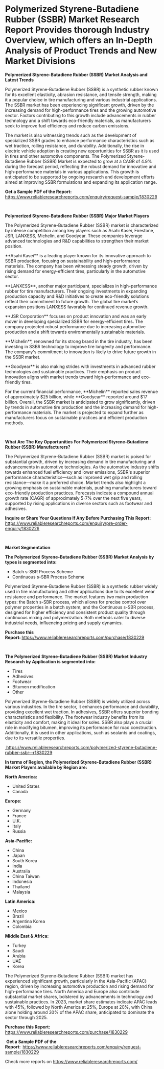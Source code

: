 <p><h1>Polymerized Styrene-Butadiene Rubber (SSBR) Market Research Report Provides thorough Industry Overview, which offers an In-Depth Analysis of Product Trends and New Market Divisions</h1></p><p><strong>Polymerized Styrene-Butadiene Rubber (SSBR) Market Analysis and Latest Trends</strong></p>
<p><p>Polymerized Styrene-Butadiene Rubber (SSBR) is a synthetic rubber known for its excellent elasticity, abrasion resistance, and tensile strength, making it a popular choice in tire manufacturing and various industrial applications. The SSBR market has been experiencing significant growth, driven by the increasing demand for high-performance tires and the growing automotive sector. Factors contributing to this growth include advancements in rubber technology and a shift towards eco-friendly materials, as manufacturers seek to improve fuel efficiency and reduce carbon emissions.</p><p>The market is also witnessing trends such as the development of specialized SSBR grades to enhance performance characteristics such as wet traction, rolling resistance, and durability. Additionally, the rise in electric vehicle adoption is creating new opportunities for SSBR as it is used in tires and other automotive components. The Polymerized Styrene-Butadiene Rubber (SSBR) Market is expected to grow at a CAGR of 4.9% during the forecast period, reflecting the robust demand for innovative and high-performance materials in various applications. This growth is anticipated to be supported by ongoing research and development efforts aimed at improving SSBR formulations and expanding its application range.</p></p>
<p><strong>Get a Sample PDF of the Report:&nbsp;</strong> <a href="https://www.reliableresearchreports.com/enquiry/request-sample/1830229?utm_campaign=3253&utm_medium=2&utm_source=Github&utm_content=ia&utm_term=03042025&utm_id=polymerized-styrene-butadiene-rubber-ssbr">https://www.reliableresearchreports.com/enquiry/request-sample/1830229</a></p>
<p>&nbsp;</p>
<p><strong>Polymerized Styrene-Butadiene Rubber (SSBR) Major Market Players</strong></p>
<p><p>The Polymerized Styrene-Butadiene Rubber (SSBR) market is characterized by intense competition among key players such as Asahi Kasei, Firestone, JSR, LANXESS, Michelin, and Goodyear. These companies leverage advanced technologies and R&D capabilities to strengthen their market position.</p><p>**Asahi Kasei** is a leading player known for its innovative approach to SSBR production, focusing on sustainability and high-performance materials. The company has been witnessing steady growth, driven by rising demand for energy-efficient tires, particularly in the automotive sector.</p><p>**LANXESS**, another major participant, specializes in high-performance rubber for tire manufacturers. Their ongoing investments in expanding production capacity and R&D initiatives to create eco-friendly solutions reflect their commitment to future growth. The global tire market’s expansion positions LANXESS favorably for continued revenue growth.</p><p>**JSR Corporation** focuses on product innovation and was an early mover in developing specialized SSBR for energy-efficient tires. The company projected robust performance due to increasing automotive production and a shift towards environmentally sustainable materials.</p><p>**Michelin**, renowned for its strong brand in the tire industry, has been investing in SSBR technology to improve tire longevity and performance. The company's commitment to innovation is likely to drive future growth in the SSBR market.</p><p>**Goodyear** is also making strides with investments in advanced rubber technologies and sustainable practices. Their emphasis on product innovation aligns with market trends toward high-performance and eco-friendly tires.</p><p>For the current financial performance, **Michelin** reported sales revenue of approximately $25 billion, while **Goodyear** reported around $17 billion. Overall, the SSBR market is anticipated to grow significantly, driven by trends in automotive tire production and the increasing demand for high-performance materials. The market is projected to expand further as manufacturers focus on sustainable practices and efficient production methods.</p></p>
<p>&nbsp;</p>
<p><strong>What Are The Key Opportunities For Polymerized Styrene-Butadiene Rubber (SSBR) Manufacturers?</strong></p>
<p><p>The Polymerized Styrene-Butadiene Rubber (SSBR) market is poised for substantial growth, driven by increasing demand in tire manufacturing and advancements in automotive technologies. As the automotive industry shifts towards enhanced fuel efficiency and lower emissions, SSBR's superior performance characteristics—such as improved wet grip and rolling resistance—make it a preferred choice. Market trends also highlight a growing emphasis on sustainable materials, pushing manufacturers toward eco-friendly production practices. Forecasts indicate a compound annual growth rate (CAGR) of approximately 5-7% over the next five years, supported by rising applications in diverse sectors such as footwear and adhesives.</p></p>
<p><strong>Inquire or Share Your Questions If Any Before Purchasing This Report:</strong> <a href="https://www.reliableresearchreports.com/enquiry/pre-order-enquiry/1830229?utm_campaign=3253&utm_medium=2&utm_source=Github&utm_content=ia&utm_term=03042025&utm_id=polymerized-styrene-butadiene-rubber-ssbr">https://www.reliableresearchreports.com/enquiry/pre-order-enquiry/1830229</a></p>
<p>&nbsp;</p>
<p><strong>Market Segmentation</strong></p>
<p><strong>The Polymerized Styrene-Butadiene Rubber (SSBR) Market Analysis by types is segmented into:</strong></p>
<p><ul><li>Batch s-SBR Process Scheme</li><li>Continuous s-SBR Process Scheme</li></ul></p>
<p><p>Polymerized Styrene-Butadiene Rubber (SSBR) is a synthetic rubber widely used in tire manufacturing and other applications due to its excellent wear resistance and performance. The market features two main production types: the Batch s-SBR process, which allows for precise control over polymer properties in a batch system, and the Continuous s-SBR process, designed for higher efficiency and consistent product quality through continuous mixing and polymerization. Both methods cater to diverse industrial needs, influencing pricing and supply dynamics.</p></p>
<p><strong>Purchase this Report:&nbsp;</strong><a href="https://www.reliableresearchreports.com/purchase/1830229?utm_campaign=3253&utm_medium=2&utm_source=Github&utm_content=ia&utm_term=03042025&utm_id=polymerized-styrene-butadiene-rubber-ssbr">https://www.reliableresearchreports.com/purchase/1830229</a></p>
<p>&nbsp;</p>
<p><strong>The Polymerized Styrene-Butadiene Rubber (SSBR) Market Industry Research by Application is segmented into:</strong></p>
<p><ul><li>Tires</li><li>Adhesives</li><li>Footwear</li><li>Bitumen modification</li><li>Other</li></ul></p>
<p><p>Polymerized Styrene-Butadiene Rubber (SSBR) is widely utilized across various industries. In the tire sector, it enhances performance and durability, providing excellent wet traction. In adhesives, SSBR offers superior bonding characteristics and flexibility. The footwear industry benefits from its elasticity and comfort, making it ideal for soles. SSBR also plays a crucial role in modifying bitumen, improving its performance for road construction. Additionally, it is used in other applications, such as sealants and coatings, due to its versatile properties.</p></p>
<p><a href="https://www.reliableresearchreports.com/polymerized-styrene-butadiene-rubber-ssbr--r1830229?utm_campaign=3253&utm_medium=2&utm_source=Github&utm_content=ia&utm_term=03042025&utm_id=polymerized-styrene-butadiene-rubber-ssbr">&nbsp;https://www.reliableresearchreports.com/polymerized-styrene-butadiene-rubber-ssbr--r1830229</a></p>
<p><strong>In terms of Region, the Polymerized Styrene-Butadiene Rubber (SSBR) Market Players available by Region are:</strong></p>
<p>
    <p> <strong> North America: </strong>
        <ul>
            <li>United States</li>
            <li>Canada</li>
        </ul>
        </p> 
    <p> <strong> Europe: </strong>
        <ul>
            <li>Germany</li>
            <li>France</li>
            <li>U.K.</li>
            <li>Italy</li>
            <li>Russia</li>
        </ul>
        </p> 
    <p> <strong> Asia-Pacific: </strong>
        <ul>
            <li>China</li>
            <li>Japan</li>
            <li>South Korea</li>
            <li>India</li>
            <li>Australia</li>
            <li>China Taiwan</li>
            <li>Indonesia</li>
            <li>Thailand</li>
            <li>Malaysia</li>
        </ul>
        </p> 
    <p> <strong> Latin America: </strong>
        <ul>
            <li>Mexico</li>
            <li>Brazil</li>
            <li>Argentina Korea</li>
            <li>Colombia</li>
        </ul>
        </p> 
    <p> <strong> Middle East & Africa: </strong>
        <ul>
            <li>Turkey</li>
            <li>Saudi</li>
            <li>Arabia</li>
            <li>UAE</li>
            <li>Korea</li>
        </ul>
    </p>
    </p>
<p><p>The Polymerized Styrene-Butadiene Rubber (SSBR) market has experienced significant growth, particularly in the Asia-Pacific (APAC) region, driven by increasing automotive production and rising demand for high-performance tires. North America and Europe also contribute substantial market shares, bolstered by advancements in technology and sustainable practices. In 2023, market share estimates indicate APAC leads with 45%, followed by North America at 25%, Europe at 20%, with China alone holding around 30% of the APAC share, anticipated to dominate the sector through 2025.</p></p>
<p><strong>Purchase this Report: </strong><a href="https://www.reliableresearchreports.com/purchase/1830229?utm_campaign=3253&utm_medium=2&utm_source=Github&utm_content=ia&utm_term=03042025&utm_id=polymerized-styrene-butadiene-rubber-ssbr">https://www.reliableresearchreports.com/purchase/1830229</a></p>
<p>&nbsp;<strong>Get a Sample PDF of the Report:&nbsp;&nbsp;</strong><a href="https://www.reliableresearchreports.com/enquiry/request-sample/1830229?utm_campaign=3253&utm_medium=2&utm_source=Github&utm_content=ia&utm_term=03042025&utm_id=polymerized-styrene-butadiene-rubber-ssbr">https://www.reliableresearchreports.com/enquiry/request-sample/1830229</a></p>
<p><strong></strong></p>
<p>Check more reports on <a href="https://www.reliableresearchreports.com/?utm_campaign=3253&utm_medium=2&utm_source=Github&utm_content=ia&utm_term=03042025&utm_id=polymerized-styrene-butadiene-rubber-ssbr">https://www.reliableresearchreports.com/</a></p>